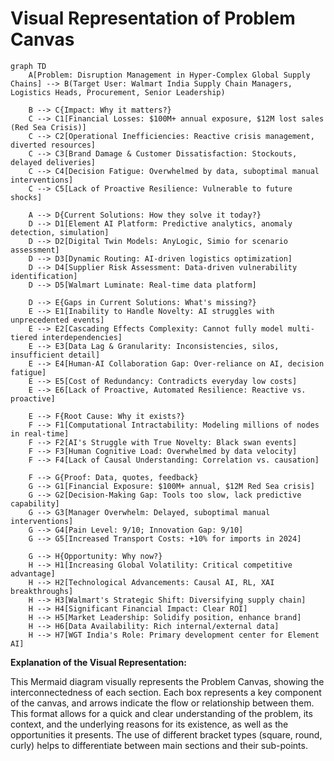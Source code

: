# Visual Representation of Problem Canvas

```mermaid
graph TD
    A[Problem: Disruption Management in Hyper-Complex Global Supply Chains] --> B(Target User: Walmart India Supply Chain Managers, Logistics Heads, Procurement, Senior Leadership)

    B --> C{Impact: Why it matters?}
    C --> C1[Financial Losses: $100M+ annual exposure, $12M lost sales (Red Sea Crisis)]
    C --> C2[Operational Inefficiencies: Reactive crisis management, diverted resources]
    C --> C3[Brand Damage & Customer Dissatisfaction: Stockouts, delayed deliveries]
    C --> C4[Decision Fatigue: Overwhelmed by data, suboptimal manual interventions]
    C --> C5[Lack of Proactive Resilience: Vulnerable to future shocks]

    A --> D{Current Solutions: How they solve it today?}
    D --> D1[Element AI Platform: Predictive analytics, anomaly detection, simulation]
    D --> D2[Digital Twin Models: AnyLogic, Simio for scenario assessment]
    D --> D3[Dynamic Routing: AI-driven logistics optimization]
    D --> D4[Supplier Risk Assessment: Data-driven vulnerability identification]
    D --> D5[Walmart Luminate: Real-time data platform]

    D --> E{Gaps in Current Solutions: What's missing?}
    E --> E1[Inability to Handle Novelty: AI struggles with unprecedented events]
    E --> E2[Cascading Effects Complexity: Cannot fully model multi-tiered interdependencies]
    E --> E3[Data Lag & Granularity: Inconsistencies, silos, insufficient detail]
    E --> E4[Human-AI Collaboration Gap: Over-reliance on AI, decision fatigue]
    E --> E5[Cost of Redundancy: Contradicts everyday low costs]
    E --> E6[Lack of Proactive, Automated Resilience: Reactive vs. proactive]

    E --> F{Root Cause: Why it exists?}
    F --> F1[Computational Intractability: Modeling millions of nodes in real-time]
    F --> F2[AI's Struggle with True Novelty: Black swan events]
    F --> F3[Human Cognitive Load: Overwhelmed by data velocity]
    F --> F4[Lack of Causal Understanding: Correlation vs. causation]

    F --> G{Proof: Data, quotes, feedback}
    G --> G1[Financial Exposure: $100M+ annual, $12M Red Sea crisis]
    G --> G2[Decision-Making Gap: Tools too slow, lack predictive capability]
    G --> G3[Manager Overwhelm: Delayed, suboptimal manual interventions]
    G --> G4[Pain Level: 9/10; Innovation Gap: 9/10]
    G --> G5[Increased Transport Costs: +10% for imports in 2024]

    G --> H{Opportunity: Why now?}
    H --> H1[Increasing Global Volatility: Critical competitive advantage]
    H --> H2[Technological Advancements: Causal AI, RL, XAI breakthroughs]
    H --> H3[Walmart's Strategic Shift: Diversifying supply chain]
    H --> H4[Significant Financial Impact: Clear ROI]
    H --> H5[Market Leadership: Solidify position, enhance brand]
    H --> H6[Data Availability: Rich internal/external data]
    H --> H7[WGT India's Role: Primary development center for Element AI]
```

**Explanation of the Visual Representation:**

This Mermaid diagram visually represents the Problem Canvas, showing the interconnectedness of each section. Each box represents a key component of the canvas, and arrows indicate the flow or relationship between them. This format allows for a quick and clear understanding of the problem, its context, and the underlying reasons for its existence, as well as the opportunities it presents. The use of different bracket types (square, round, curly) helps to differentiate between main sections and their sub-points.

